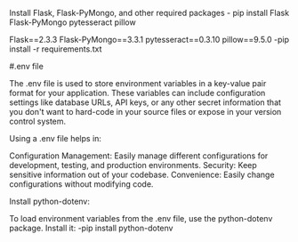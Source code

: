 Install Flask, Flask-PyMongo, and other required packages
    - pip install Flask Flask-PyMongo pytesseract pillow

Flask==2.3.3
Flask-PyMongo==3.3.1
pytesseract==0.3.10
pillow==9.5.0
    -pip install -r requirements.txt

#.env file

The .env file is used to store environment variables in a key-value pair format for your application. These variables can include configuration settings like database URLs, API keys, or any other secret information that you don't want to hard-code in your source files or expose in your version control system.

Using a .env file helps in:

Configuration Management: Easily manage different configurations for development, testing, and production environments.
Security: Keep sensitive information out of your codebase.
Convenience: Easily change configurations without modifying code.

Install python-dotenv:

To load environment variables from the .env file, use the python-dotenv package. Install it: 
    -pip install python-dotenv


